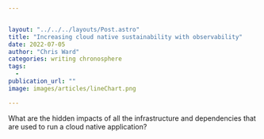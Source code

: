 ```yaml
---


layout: "../../../layouts/Post.astro"
title: "Increasing cloud native sustainability with observability"
date: 2022-07-05
author: "Chris Ward"
categories: writing chronosphere
tags: 
  - 
publication_url: ""
image: images/articles/lineChart.png

---
```

What are the hidden impacts of all the infrastructure and dependencies that are used to run a cloud native application?